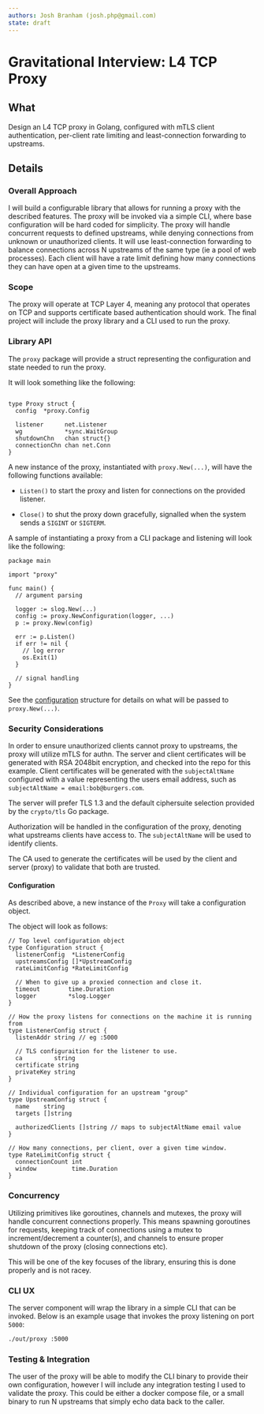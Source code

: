 ```yaml
---
authors: Josh Branham (josh.php@gmail.com)
state: draft
---
```


# Gravitational Interview: L4 TCP Proxy

## What

Design an L4 TCP proxy in Golang, configured with mTLS client authentication, per-client rate limiting and least-connection forwarding
to upstreams.

## Details

### Overall Approach

I will build a configurable library that allows for running a proxy with the described features. The proxy will be invoked via a simple
CLI, where base configuration will be hard coded for simplicity. The proxy will handle concurrent requests to defined upstreams, while
denying connections from unknown or unauthorized clients. It will use least-connection forwarding to balance connections across N
upstreams of the same type (ie a pool of web processes). Each client will have a rate limit defining how many connections they can
have open at a given time to the upstreams.

### Scope

The proxy will operate at TCP Layer 4, meaning any protocol that operates on TCP and supports certificate based authentication
should work. The final project will include the proxy library and a CLI used to run the proxy.

### Library API

The `proxy` package will provide a struct representing the configuration and state needed to run the proxy.

It will look something like the following:

```golang

type Proxy struct {
  config  *proxy.Config

  listener      net.Listener
  wg            *sync.WaitGroup
  shutdownChn   chan struct{}
  connectionChn chan net.Conn
}
```

A new instance of the proxy, instantiated with `proxy.New(...)`, will have the following functions available:

* `Listen()` to start the proxy and listen for connections on the provided listener.

* `Close()` to shut the proxy down gracefully, signalled when the system sends a `SIGINT` or `SIGTERM`.

A sample of instantiating a proxy from a CLI package and listening will look like the following:

```golang
package main

import "proxy"

func main() {
  // argument parsing

  logger := slog.New(...)
  config := proxy.NewConfiguration(logger, ...)
  p := proxy.New(config)

  err := p.Listen()
  if err != nil {
    // log error
    os.Exit(1)
  }

  // signal handling
}
```

See the [configuration](####-Configuration) structure for details on what will be passed to `proxy.New(...)`.

### Security Considerations

In order to ensure unauthorized clients cannot proxy to upstreams, the proxy will utilize mTLS for authn. The server and client certificates will
be generated with RSA 2048bit encryption, and checked into the repo for this example. Client certificates will be generated with the `subjectAltName`
configured with a value representing the users email address, such as `subjectAltName = email:bob@burgers.com`.

The server will prefer TLS 1.3 and the default ciphersuite selection provided by the `crypto/tls` Go package.

Authorization will be handled in the configuration of the proxy, denoting what upstreams clients have access to. The `subjectAltName` will be used
to identify clients.

The CA used to generate the certificates will be used by the client and server (proxy) to validate that both are trusted.

#### Configuration

As described above, a new instance of the `Proxy` will take a configuration object.

The object will look as follows:

```golang
// Top level configuration object
type Configuration struct {
  listenerConfig  *ListenerConfig
  upstreamsConfig []*UpstreamConfig
  rateLimitConfig *RateLimitConfig

  // When to give up a proxied connection and close it.
  timeout        time.Duration
  logger         *slog.Logger
}

// How the proxy listens for connections on the machine it is running from
type ListenerConfig struct {
  listenAddr string // eg :5000

  // TLS configuraition for the listener to use.
  ca         string
  certificate string
  privateKey string
}

// Individual configuration for an upstream "group"
type UpstreamConfig struct {
  name    string
  targets []string

  authorizedClients []string // maps to subjectAltName email value
}

// How many connections, per client, over a given time window.
type RateLimitConfig struct {
  connectionCount int
  window          time.Duration
}
```

### Concurrency

Utilizing primitives like goroutines, channels and mutexes, the proxy will handle concurrent connections properly. This means spawning goroutines for requests,
keeping track of connections using a mutex to increment/decrement a counter(s), and channels to ensure proper shutdown of the proxy (closing connections etc).

This will be one of the key focuses of the library, ensuring this is done properly and is not racey.

### CLI UX

The server component will wrap the library in a simple CLI that can be invoked. Below is an example usage that invokes the proxy listening on port `5000`:

```bash
./out/proxy :5000
```

### Testing & Integration

The user of the proxy will be able to modify the CLI binary to provide their own configuration, however I will include any integration testing I used
to validate the proxy. This could be either a docker compose file, or a small binary to run N upstreams that simply echo data back to the caller.
